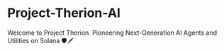 # Project-Therion-AI
Welcome to Project Therion. Pioneering Next-Generation AI Agents and Utilities on Solana 🛡️🗡️
